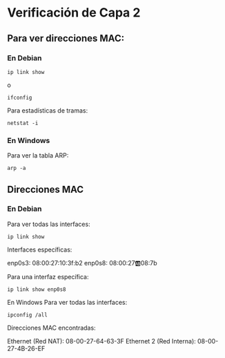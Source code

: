 # Verificación de Capa 2
## Para ver direcciones MAC:
### En Debian

    ip link show
o

    ifconfig
Para estadísticas de tramas:

    netstat -i
### En Windows
Para ver la tabla ARP:

    arp -a
## Direcciones MAC
### En Debian
Para ver todas las interfaces:

    ip link show
Interfaces específicas:

enp0s3: 08:00:27:10:3f:b2
enp0s8: 08:00:27:ab:08:7b

Para una interfaz específica:

    ip link show enp0s8
En Windows
Para ver todas las interfaces:

    ipconfig /all
Direcciones MAC encontradas:

Ethernet (Red NAT): 08-00-27-64-63-3F
Ethernet 2 (Red Interna): 08-00-27-4B-26-EF
